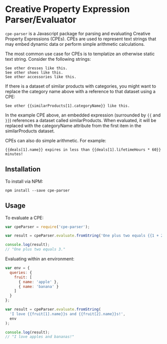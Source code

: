 Creative Property Expression Parser/Evaluator
=============================================

`cpe-parser` is a Javascript package for parsing and evaluating
Creative Property Expressions (CPEs). CPEs are used to represent text
strings that may embed dynamic data or perform simple arithmetic
calculations.

The most common use case for CPEs is to templatize an otherwise static
text string. Consider the following strings:

```
See other dresses like this.
See other shoes like this.
See other accessories like this.
```

If there is a dataset of similar products with categories, you might
want to replace the category name above with a reference to that
dataset using a CPE:

```
See other {{similarProducts[1].categoryName}} like this.
```

In the example CPE above, an embedded expression (surrounded by `{{`
and `}}`) references a dataset called similarProducts. When evaluated,
it will be replaced with the categoryName attribute from the first
item in the similarProducts dataset.

CPEs can also do simple arithmetic. For example:

```
{{deals[1].name}} expires in less than {{deals[1].lifetimeHours * 60}} minutes!
```

## Installation

To install via NPM:

```
npm install --save cpe-parser
```

## Usage

To evaluate a CPE:

```javascript
var cpeParser = require('cpe-parser');

var result = cpeParser.evaluate.fromString('One plus two equals {{1 + 2}}.');

console.log(result);
// "One plus two equals 3."
```

Evaluating within an environment:

```javascript
var env = {
  queries: {
    fruit: [
      { name: 'apple' },
      { name: 'banana' }
    ]
  }
};

var result = cpeParser.evaluate.fromString(
  'I love {{fruit[1].name}}s and {{fruit[2].name}}s!',
  env
);

console.log(result);
// "I love apples and bananas!"
```
